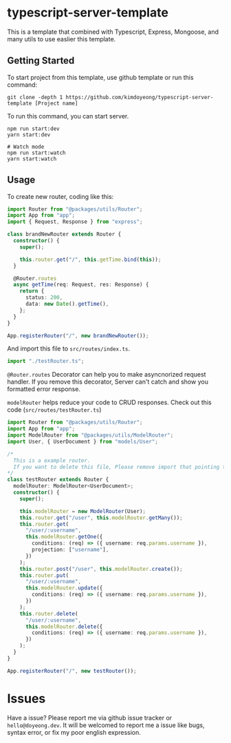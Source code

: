 # typescript-server-template

This is a template that combined with Typescript, Express, Mongoose, and many utils to use easlier this template.

## Getting Started

To start project from this template, use github template or run this command:

```
git clone -depth 1 https://github.com/kimdoyeong/typescript-server-template [Project name]
```

To run this command, you can start server.

```
npm run start:dev
yarn start:dev

# Watch mode
npm run start:watch
yarn start:watch
```

## Usage

To create new router, coding like this:

```typescript
import Router from "@packages/utils/Router";
import App from "app";
import { Request, Response } from "express";

class brandNewRouter extends Router {
  constructor() {
    super();

    this.router.get("/", this.getTime.bind(this));
  }

  @Router.routes
  async getTime(req: Request, res: Response) {
    return {
      status: 200,
      data: new Date().getTime(),
    };
  }
}

App.registerRouter("/", new brandNewRouter());
```

And import this file to `src/routes/index.ts`.

```typescript
import "./testRouter.ts";
```

`@Router.routes` Decorator can help you to make asyncnorized request handler. If you remove this decorator, Server can't catch and show you formatted error response.

`modelRouter` helps reduce your code to CRUD responses. Check out this code (`src/routes/testRouter.ts`)

```typescript
import Router from "@packages/utils/Router";
import App from "app";
import ModelRouter from "@packages/utils/ModelRouter";
import User, { UserDocument } from "models/User";

/*
  This is a example router.
  If you want to delete this file, Please remove import that pointing this file in 'routes/index.ts'.
*/
class testRouter extends Router {
  modelRouter: ModelRouter<UserDocument>;
  constructor() {
    super();

    this.modelRouter = new ModelRouter(User);
    this.router.get("/user", this.modelRouter.getMany());
    this.router.get(
      "/user/:username",
      this.modelRouter.getOne({
        conditions: (req) => ({ username: req.params.username }),
        projection: ["username"],
      })
    );
    this.router.post("/user", this.modelRouter.create());
    this.router.put(
      "/user/:username",
      this.modelRouter.update({
        conditions: (req) => ({ username: req.params.username }),
      })
    );
    this.router.delete(
      "/user/:username",
      this.modelRouter.delete({
        conditions: (req) => ({ username: req.params.username }),
      })
    );
  }
}

App.registerRouter("/", new testRouter());
```

# Issues

Have a issue? Please report me via github issue tracker or `hello@doyeong.dev`. It will be welcomed to report me a issue like bugs, syntax error, or fix my poor english expression.
